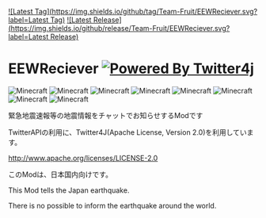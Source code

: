 [![Latest Tag](https://img.shields.io/github/tag/Team-Fruit/EEWReciever.svg?label=Latest Tag)](https://github.com/Team-Fruit/EEWReciever/tags)
[![Latest Release](https://img.shields.io/github/release/Team-Fruit/EEWReciever.svg?label=Latest Release)](https://github.com/Team-Fruit/EEWReciever/releases)

# EEWReciever [![Powered By Twitter4j](https://i.gyazo.com/10a912ba681ee9bf4d321f21513f520a.png)](http://twitter4j.org/)
![Minecraft](https://img.shields.io/badge/Minecraft-1.7.10-yellow.svg)
![Minecraft](https://img.shields.io/badge/Minecraft-1.7.10-yellow.svg)
![Minecraft](https://img.shields.io/badge/Minecraft-1.7.10-yellow.svg)
![Minecraft](https://img.shields.io/badge/Minecraft-1.7.10-yellow.svg)
![Minecraft](https://img.shields.io/badge/Minecraft-1.7.10-yellow.svg)
![Minecraft](https://img.shields.io/badge/Minecraft-1.7.10-yellow.svg)
![Minecraft](https://img.shields.io/badge/Minecraft-1.7.10-yellow.svg)
![Minecraft](https://img.shields.io/badge/Minecraft-1.7.10-yellow.svg)

緊急地震速報等の地震情報をチャットでお知らせするModです

TwitterAPIの利用に、Twitter4J(Apache License, Version 2.0)を利用しています。

http://www.apache.org/licenses/LICENSE-2.0

このModは、日本国内向けです。

This Mod tells the Japan earthquake.

There is no possible to inform the earthquake around the world.
